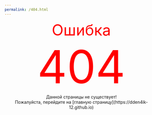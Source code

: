 ```yaml
---
permalink: /404.html
---
```


<center><font color="red" style="font-size: 50px;">Ошибка</font></center>

<center><font color="red" style="font-size: 150px;">404</font></center>

<center>Данной страницы не существует!</center>
<center>Пожалуйста, перейдите на [главную страницу](https://dden4ik-12.github.io)</center>

